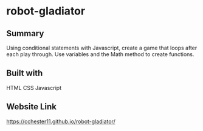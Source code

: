 # robot-gladiator

## Summary

Using conditional statements with Javascript, create a game that loops after each play through. Use variables and the Math method to create functions.

## Built with 

HTML 
CSS
Javascript

## Website Link 

https://cchester11.github.io/robot-gladiator/
